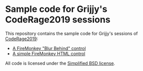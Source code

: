 # Sample code for Grijjy's CodeRage2019 sessions 

This repository contains the sample code for Grijjy's sessions of [CodeRage2019](https://embt.co/CodeRage2019):

* [A FireMonkey "Blur Behind" control](BlurBehind/README.md)
* [A simple FireMonkey HTML control](HtmlLabel/README.md)

All code is licensed under the [Simplified BSD license](license.txt).

